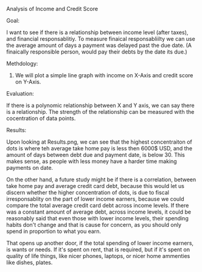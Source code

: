 Analysis of Income and Credit Score

Goal: 

I want to see if there is a relationship between income level (after taxes), and financial responsablitiy. To measure finaical responsabliilty we can use the average amount of days a payment was delayed past the due date. (A finaically responsible person, would pay their debts by the date its due.) 

Methdology:

1. We will plot a simple line graph with income on X-Axis and credit score on Y-Axis. 




Evaluation: 

If there is a polynomic relationship between X and Y axis, we can say there is a relationship. The strength of the relationship can be measured with the cocentration of data points.


Results:

Upon looking at Results.png, we can see that the highest concentraiton of dots is where teh average take home pay is less then 6000$ USD, and the amount of days between debt due and payment date, is below 30. This makes sense, as people with less money have a harder time making payments on date. 

On the other hand, a future study might be if there is a correlation, between take home pay and average credit card debt, because this would let us discern whether the higher concentration of dots, is due to fiscal irresponsablity on the part of lower income earners, because we could compare the total average credit card debt across income levels.  If there was a constant amount of average debt, across income levels, it could be reasonably said that even those with lower income levels, their spending habits don't change and that is cause for concern, as you should only spend in proportion to what you earn. 

That opens up another door, if the total spending of lower income earners, is wants or needs. If it's spent on rent, that is required, but if it's spent on quality of life things, like nicer phones, laptops, or nicer home ammenties like dishes, plates. 


